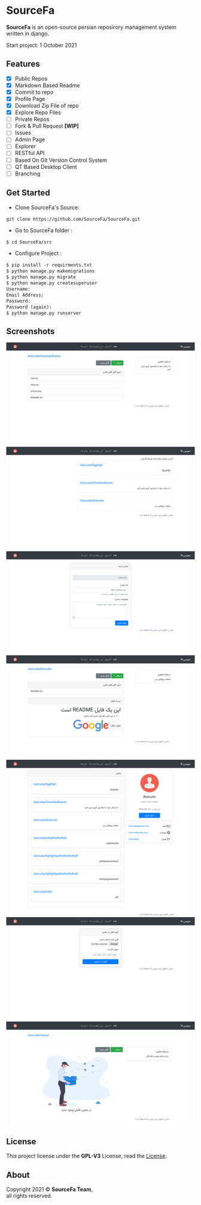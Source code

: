 # SourceFa
**SourceFa** is an open-source persian reposirory management system written in django.

Start project: 1 October 2021
## Features
- [x] Public Repos
- [x] Markdown Based Readme
- [x] Commit to repo 
- [x] Profile Page
- [x] Download Zip File of repo
- [x] Explore Repo Files
- [ ] Private Repos
- [ ] Fork & Pull Request **[WIP]**
- [ ] Issues
- [ ] Admin Page
- [ ] Explorer
- [ ] RESTful API
- [ ] Based On Git Version Control System
- [ ] QT Based Desktop Client
- [ ] Branching

## Get Started
- Clone SourceFa's Source:
```
git clone https://github.com/SourceFa/SourceFa.git
```
- Go to SourceFa folder :
```
$ cd SourceFa/src
```
- Configure Project :
```
$ pip install -r requirments.txt
$ python manage.py makemigrations
$ python manage.py migrate
$ python manage.py createsuperuser
Username:
Email Address:
Password:
Password (again):
$ python manage.py runserver
```

## Screenshots
![1](screenshots/1.jpg)
![2](screenshots/2.jpg)
![3](screenshots/3.jpg)
![4](screenshots/4.jpg)
![5](screenshots/5.jpg)
![6](screenshots/6.jpg)
![7](screenshots/7.jpg)

## License
This project license under the **GPL-V3** License, read the [License](LICENSE).

## About
Copyright 2021 &copy; **SourceFa Team**, \
all rights reserved.
